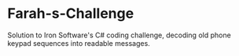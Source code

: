 # Farah-s-Challenge
Solution to Iron Software's C# coding challenge, decoding old phone keypad sequences into readable messages.
